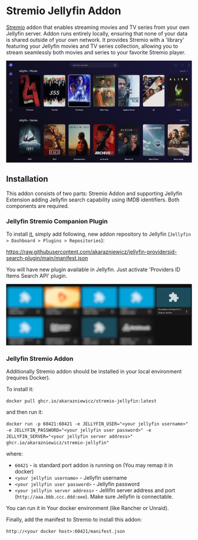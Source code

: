 # Stremio Jellyfin Addon

[Stremio](https://www.stremio.com/) addon that enables streaming movies and TV series from your own Jellyfin server. Addon runs entirely locally, ensuring that none of your data is shared outside of your own network. It provides Stremio with a 'library' featuring your Jellyfin movies and TV series collection, allowing you to stream seamlessly both movies and series to your favorite Stremio player.

![](assets/si.png)

## Installation

This addon consists of two parts: Stremio Addon and supporting Jellyfin Extension adding Jellyfin search 
capability using IMDB identifiers. Both components are required.

### Jellyfin Stremio Companion Plugin

To install [it](https://github.com/akarazniewicz/jellyfin-providersid-search-plugin), simply add following, new addon repository to Jellyfin (`Jellyfin > Dashboard > Plugins > Repositories`):

https://raw.githubusercontent.com/akarazniewicz/jellyfin-providersid-search-plugin/main/manifest.json

You will have new plugin available in Jellyfin. Just activate 'Providers ID Items Search API' plugin.

![](assets/jp.png)

### Jellyfin Stremio Addon

Additionally Stremio addon should be installed in your local environment (requires Docker).

To install it:

`docker pull ghcr.io/akarazniewicz/stremio-jellyfin:latest`

and then run it:

`docker run -p 60421:60421 -e JELLYFIN_USER="<your jellyfin username>" -e JELLYFIN_PASSWORD="<your jellyfin user password>" -e JELLYFIN_SERVER="<your jellyfin server address>" ghcr.io/akarazniewicz/stremio-jellyfin"`

where:
* `60421` - is standard port addon is running on (You may remap it in docker)
* `<your jellyfin username>` - Jellyfin username
* `<your jellyfin user password>` - Jellyfin password
* `<your jellyfin server address>` - Jellifin server address and port (`http://aaa.bbb.ccc.ddd:eee`). Make sure Jellyfin is connectable.

You can run it in Your docker environment (like Rancher or Unraid).

Finally, add the manifest to Stremio to install this addon:

`http://<your docker host>:60421/manifest.json`
